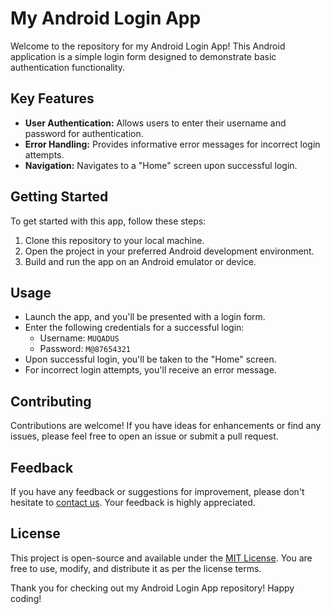 # My Android Login App

Welcome to the repository for my Android Login App! This Android application is a simple login form designed to demonstrate basic authentication functionality.

## Key Features
- **User Authentication:** Allows users to enter their username and password for authentication.
- **Error Handling:** Provides informative error messages for incorrect login attempts.
- **Navigation:** Navigates to a "Home" screen upon successful login.

## Getting Started
To get started with this app, follow these steps:

1. Clone this repository to your local machine.
2. Open the project in your preferred Android development environment.
3. Build and run the app on an Android emulator or device.

## Usage
- Launch the app, and you'll be presented with a login form.
- Enter the following credentials for a successful login:
  - Username: `MUQADUS`
  - Password: `M@87654321`
- Upon successful login, you'll be taken to the "Home" screen.
- For incorrect login attempts, you'll receive an error message.

## Contributing
Contributions are welcome! If you have ideas for enhancements or find any issues, please feel free to open an issue or submit a pull request.

## Feedback
If you have any feedback or suggestions for improvement, please don't hesitate to [contact us](mailto:your-email@example.com). Your feedback is highly appreciated.

## License
This project is open-source and available under the [MIT License](LICENSE). You are free to use, modify, and distribute it as per the license terms.

Thank you for checking out my Android Login App repository! Happy coding!

